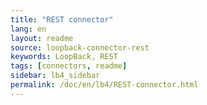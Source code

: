```yaml
---
title: "REST connector"
lang: en
layout: readme
source: loopback-connector-rest
keywords: LoopBack, REST
tags: [connectors, readme]
sidebar: lb4_sidebar
permalink: /doc/en/lb4/REST-connector.html
---
```


